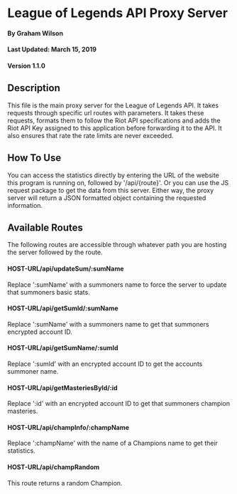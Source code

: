 # League of Legends API Proxy Server
#### By Graham Wilson
#### Last Updated: March 15, 2019
#### Version 1.1.0 

## Description
This file is the main proxy server for the League of
Legends API. It takes requests through specific url
routes with parameters. It takes these requests, formats
them to follow the Riot API specifications and adds the
Riot API Key assigned to this application before
forwarding it to the API. It also ensures that rate the
rate limits are never exceeded.

## How To Use
You can access the statistics directly by entering the
URL of the website this program is running on, followed
by '/api/{route}'. Or you can use the JS request package
to get the data from this server. Either way, the proxy
server will return a JSON formatted object containing
the requested information.

## Available Routes
The following routes are accessible through whatever path
you are hosting the server followed by the route.
#### HOST-URL/api/updateSum/:sumName
Replace ':sumName' with a summoners name to force the server to update that summoners basic stats.
#### HOST-URL/api/getSumId/:sumName
Replace ':sumName' with a summoners name to get that summoners encrypted account ID.
#### HOST-URL/api/getSumName/:sumId
Replace ':sumId' with an encrypted account ID to get the accounts summoner name.
#### HOST-URL/api/getMasteriesById/:id
Replace ':id' with an encrypted account ID to get that summoners champion masteries.
#### HOST-URL/api/champInfo/:champName
Replace ':champName' with the name of a Champions name to get their statistics.
#### HOST-URL/api/champRandom
This route returns a random Champion.